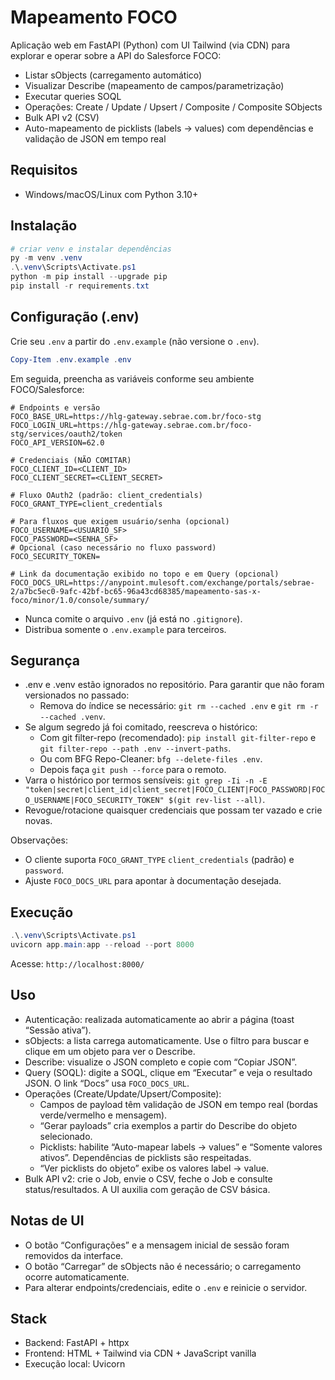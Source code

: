 # Mapeamento FOCO

Aplicação web em FastAPI (Python) com UI Tailwind (via CDN) para explorar e operar sobre a API do Salesforce FOCO:
- Listar sObjects (carregamento automático)
- Visualizar Describe (mapeamento de campos/parametrização)
- Executar queries SOQL
- Operações: Create / Update / Upsert / Composite / Composite SObjects
- Bulk API v2 (CSV)
- Auto-mapeamento de picklists (labels → values) com dependências e validação de JSON em tempo real

## Requisitos
- Windows/macOS/Linux com Python 3.10+

## Instalação
```powershell
# criar venv e instalar dependências
py -m venv .venv
.\.venv\Scripts\Activate.ps1
python -m pip install --upgrade pip
pip install -r requirements.txt
```

## Configuração (.env)
Crie seu `.env` a partir do `.env.example` (não versione o `.env`).

```powershell
Copy-Item .env.example .env
```

Em seguida, preencha as variáveis conforme seu ambiente FOCO/Salesforce:

```env
# Endpoints e versão
FOCO_BASE_URL=https://hlg-gateway.sebrae.com.br/foco-stg
FOCO_LOGIN_URL=https://hlg-gateway.sebrae.com.br/foco-stg/services/oauth2/token
FOCO_API_VERSION=62.0

# Credenciais (NÃO COMITAR)
FOCO_CLIENT_ID=<CLIENT_ID>
FOCO_CLIENT_SECRET=<CLIENT_SECRET>

# Fluxo OAuth2 (padrão: client_credentials)
FOCO_GRANT_TYPE=client_credentials

# Para fluxos que exigem usuário/senha (opcional)
FOCO_USERNAME=<USUARIO_SF>
FOCO_PASSWORD=<SENHA_SF>
# Opcional (caso necessário no fluxo password)
FOCO_SECURITY_TOKEN=

# Link da documentação exibido no topo e em Query (opcional)
FOCO_DOCS_URL=https://anypoint.mulesoft.com/exchange/portals/sebrae-2/a7bc5ec0-9afc-42bf-bc65-96a43cd68385/mapeamento-sas-x-foco/minor/1.0/console/summary/
```

- Nunca comite o arquivo `.env` (já está no `.gitignore`).
- Distribua somente o `.env.example` para terceiros.

## Segurança
- .env e .venv estão ignorados no repositório. Para garantir que não foram versionados no passado:
  - Remova do índice se necessário: `git rm --cached .env` e `git rm -r --cached .venv`.
- Se algum segredo já foi comitado, reescreva o histórico:
  - Com git filter-repo (recomendado): `pip install git-filter-repo` e `git filter-repo --path .env --invert-paths`.
  - Ou com BFG Repo-Cleaner: `bfg --delete-files .env`.
  - Depois faça `git push --force` para o remoto.
- Varra o histórico por termos sensíveis: `git grep -Ii -n -E "token|secret|client_id|client_secret|FOCO_CLIENT|FOCO_PASSWORD|FOCO_USERNAME|FOCO_SECURITY_TOKEN" $(git rev-list --all)`.
- Revogue/rotacione quaisquer credenciais que possam ter vazado e crie novas.


Observações:
- O cliente suporta `FOCO_GRANT_TYPE` `client_credentials` (padrão) e `password`.
- Ajuste `FOCO_DOCS_URL` para apontar à documentação desejada.

## Execução
```powershell
.\.venv\Scripts\Activate.ps1
uvicorn app.main:app --reload --port 8000
```
Acesse: `http://localhost:8000/`

## Uso
- Autenticação: realizada automaticamente ao abrir a página (toast “Sessão ativa”).
- sObjects: a lista carrega automaticamente. Use o filtro para buscar e clique em um objeto para ver o Describe.
- Describe: visualize o JSON completo e copie com “Copiar JSON”.
- Query (SOQL): digite a SOQL, clique em “Executar” e veja o resultado JSON. O link “Docs” usa `FOCO_DOCS_URL`.
- Operações (Create/Update/Upsert/Composite):
  - Campos de payload têm validação de JSON em tempo real (bordas verde/vermelho e mensagem).
  - “Gerar payloads” cria exemplos a partir do Describe do objeto selecionado.
  - Picklists: habilite “Auto-mapear labels → values” e “Somente valores ativos”. Dependências de picklists são respeitadas.
  - “Ver picklists do objeto” exibe os valores label → value.
- Bulk API v2: crie o Job, envie o CSV, feche o Job e consulte status/resultados. A UI auxilia com geração de CSV básica.

## Notas de UI
- O botão “Configurações” e a mensagem inicial de sessão foram removidos da interface.
- O botão “Carregar” de sObjects não é necessário; o carregamento ocorre automaticamente.
- Para alterar endpoints/credenciais, edite o `.env` e reinicie o servidor.

## Stack
- Backend: FastAPI + httpx
- Frontend: HTML + Tailwind via CDN + JavaScript vanilla
- Execução local: Uvicorn